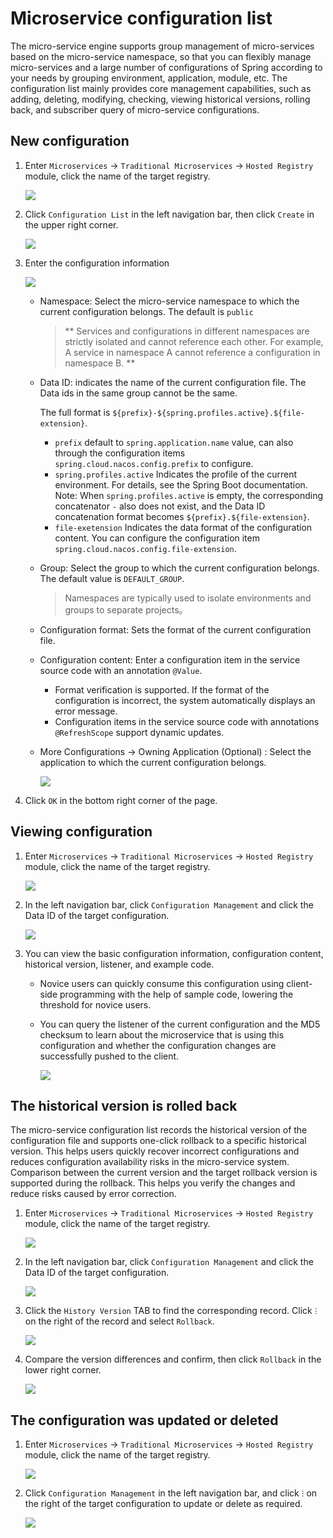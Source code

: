# Microservice configuration list

The micro-service engine supports group management of micro-services based on the micro-service namespace, so that you can flexibly manage micro-services and a large number of configurations of Spring according to your needs by grouping environment, application, module, etc. The configuration list mainly provides core management capabilities, such as adding, deleting, modifying, checking, viewing historical versions, rolling back, and subscriber query of micro-service configurations.

## New configuration

1. Enter `Microservices` -> `Traditional Microservices` -> `Hosted Registry` module, click the name of the target registry.

   ![](../../images/config01.png)

2. Click `Configuration List` in the left navigation bar, then click `Create` in the upper right corner.

   ![](../../images/config02.png)

3. Enter the configuration information

   ![](../../images/config03.png)

    - Namespace: Select the micro-service namespace to which the current configuration belongs. The default is `public`

        > ** Services and configurations in different namespaces are strictly isolated and cannot reference each other. For example, A service in namespace A cannot reference a configuration in namespace B. **

    - Data ID: indicates the name of the current configuration file. The Data ids in the same group cannot be the same.

        The full format is `${prefix}-${spring.profiles.active}.${file-extension}`.

        -  `prefix` default to `spring.application.name` value, can also through the configuration items `spring.cloud.nacos.config.prefix` to configure.
        -  `spring.profiles.active` Indicates the profile of the current environment. For details, see the Spring Boot documentation. Note: When `spring.profiles.active` is empty, the corresponding concatenator `-` also does not exist, and the Data ID concatenation format becomes `${prefix}.${file-extension}`.
        -  `file-exetension` Indicates the data format of the configuration content. You can configure the configuration item `spring.cloud.nacos.config.file-extension`.

    - Group: Select the group to which the current configuration belongs. The default value is `DEFAULT_GROUP`.

        > Namespaces are typically used to isolate environments and groups to separate projects。

    - Configuration format: Sets the format of the current configuration file.

    - Configuration content: Enter a configuration item in the service source code with an annotation `@Value`.

        - Format verification is supported. If the format of the configuration is incorrect, the system automatically displays an error message.
        - Configuration items in the service source code with annotations `@RefreshScope` support dynamic updates.

    - More Configurations -> Owning Application (Optional) : Select the application to which the current configuration belongs.

      ![](../../images/config04.png)

4. Click `OK` in the bottom right corner of the page.

## Viewing configuration

1. Enter `Microservices` -> `Traditional Microservices` -> `Hosted Registry` module, click the name of the target registry.

   ![](../../images/config01.png)

2. In the left navigation bar, click `Configuration Management` and click the Data ID of the target configuration.

   ![](../../images/config05.png)

3. You can view the basic configuration information, configuration content, historical version, listener, and example code.

    - Novice users can quickly consume this configuration using client-side programming with the help of sample code, lowering the threshold for novice users.
    - You can query the listener of the current configuration and the MD5 checksum to learn about the microservice that is using this configuration and whether the configuration changes are successfully pushed to the client.

      ![](../../images/config06.png)

## The historical version is rolled back

The micro-service configuration list records the historical version of the configuration file and supports one-click rollback to a specific historical version. This helps users quickly recover incorrect configurations and reduces configuration availability risks in the micro-service system. Comparison between the current version and the target rollback version is supported during the rollback. This helps you verify the changes and reduce risks caused by error correction.

1. Enter `Microservices` -> `Traditional Microservices` -> `Hosted Registry` module, click the name of the target registry.

    ![](../../images/config01.png)

2. In the left navigation bar, click `Configuration Management` and click the Data ID of the target configuration.

    ![](../../images/config05.png)

3. Click the `History Version` TAB to find the corresponding record. Click `ⵗ` on the right of the record and select `Rollback`.

    ![](../../images/config07.png)

4. Compare the version differences and confirm, then click `Rollback` in the lower right corner.

    ![](../../images/config08.png)

## The configuration was updated or deleted

1. Enter `Microservices` -> `Traditional Microservices` -> `Hosted Registry` module, click the name of the target registry.

    ![](../../images/config01.png)

2. Click `Configuration Management` in the left navigation bar, and click `ⵗ` on the right of the target configuration to update or delete as required.

    ![](../../images/config09.png)
